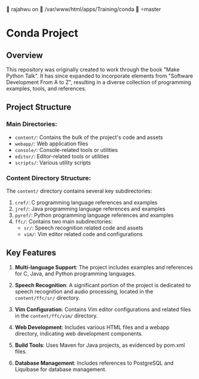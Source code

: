  rajahwu on  /var/www/html/apps/Training/conda  master
# Conda Project

## Overview
This repository was originally created to work through the book "Make Python Talk". It has since expanded to incorporate elements from "Software Development From A to Z", resulting in a diverse collection of programming examples, tools, and references.

## Project Structure

### Main Directories:
- `content/`: Contains the bulk of the project's code and assets
- `webapp/`: Web application files
- `console/`: Console-related tools or utilities
- `editor/`: Editor-related tools or utilities
- `scripts/`: Various utility scripts

### Content Directory Structure:
The `content/` directory contains several key subdirectories:

1. `cref/`: C programming language references and examples
2. `jref/`: Java programming language references and examples
3. `pyref/`: Python programming language references and examples
4. `ffc/`: Contains two main subdirectories:
   - `sr/`: Speech recognition related code and assets
   - `vim/`: Vim editor related code and configurations

## Key Features

1. **Multi-language Support**: The project includes examples and references for C, Java, and Python programming languages.

2. **Speech Recognition**: A significant portion of the project is dedicated to speech recognition and audio processing, located in the `content/ffc/sr/` directory.

3. **Vim Configuration**: Contains Vim editor configurations and related files in the `content/ffc/vim/` directory.

4. **Web Development**: Includes various HTML files and a webapp directory, indicating web development components.

5. **Build Tools**: Uses Maven for Java projects, as evidenced by pom.xml files.

6. **Database Management**: Includes references to PostgreSQL and Liquibase for database management.

